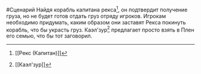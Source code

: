 #Сценарий 
Найдя корабль капитана рекса[^1], он подтвердит получение груза, но не будет готов отдать груз отряду игроков. Игрокам необходимо придумать, каким образом они заставят Рекса покинуть корабль, что бы украсть груз. Каэл'зур[^2] предлагает просто взять в Плен его семью, что бы тот заговорил.

[^1]: [[Рекс (Капитан)]]
[^2]: [[Каэл'зур]]
